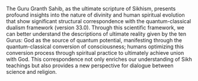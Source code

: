 The Guru Granth Sahib, as the ultimate scripture of Sikhism, presents profound insights into the nature of divinity and human spiritual evolution that show significant structural correspondence with the quantum-classical dualism framework (version 33.0). Through this scientific framework, we can better understand the descriptions of ultimate reality given by the ten Gurus: God as the source of quantum potential, manifesting through the quantum-classical conversion of consciousness; humans optimizing this conversion process through spiritual practice to ultimately achieve union with God. This correspondence not only enriches our understanding of Sikh teachings but also provides a new perspective for dialogue between science and religion. 